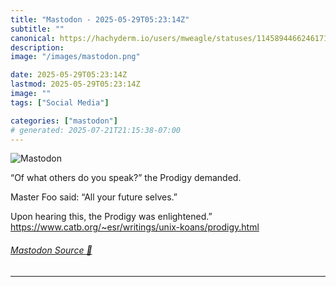 ```yaml
---
title: "Mastodon - 2025-05-29T05:23:14Z"
subtitle: ""
canonical: https://hachyderm.io/users/mweagle/statuses/114589446624617129
description:
image: "/images/mastodon.png"

date: 2025-05-29T05:23:14Z
lastmod: 2025-05-29T05:23:14Z
image: ""
tags: ["Social Media"]

categories: ["mastodon"]
# generated: 2025-07-21T21:15:38-07:00
---
```

![Mastodon](/images/mastodon.png)

<p>“Of what others do you speak?” the Prodigy demanded.</p><p>Master Foo said: “All your future selves.”</p><p>Upon hearing this, the Prodigy was enlightened.”<br /><a href="https://www.catb.org/~esr/writings/unix-koans/prodigy.html" target="_blank" rel="nofollow noopener noreferrer" translate="no"><span class="invisible">https://www.</span><span class="ellipsis">catb.org/~esr/writings/unix-ko</span><span class="invisible">ans/prodigy.html</span></a></p>


###### [Mastodon Source 🐘](https://hachyderm.io/@mweagle/114589446624617129)

___
